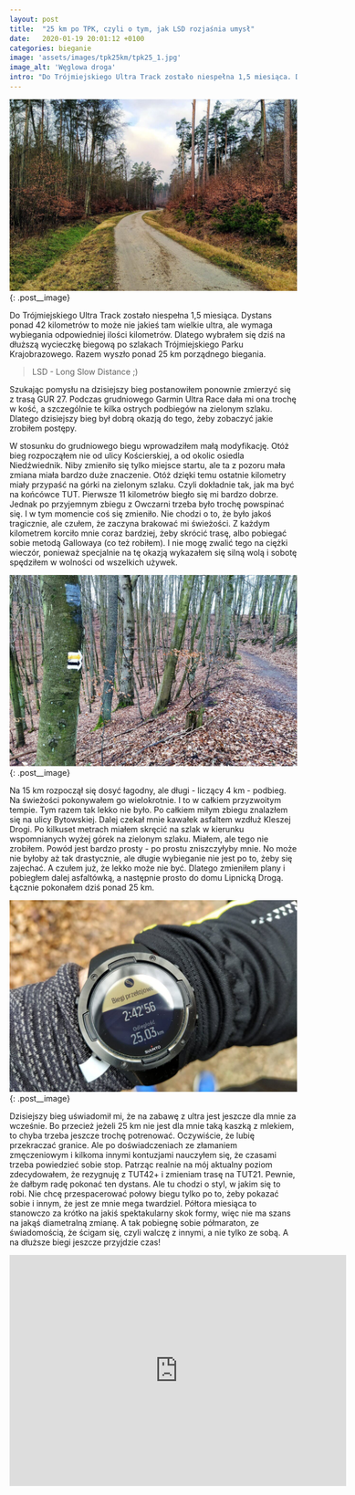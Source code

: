 ```yaml
---
layout: post
title:  "25 km po TPK, czyli o tym, jak LSD rozjaśnia umysł"
date:   2020-01-19 20:01:12 +0100
categories: bieganie
image: 'assets/images/tpk25km/tpk25_1.jpg'
image_alt: 'Węglowa droga'
intro: "Do Trójmiejskiego Ultra Track zostało niespełna 1,5 miesiąca. Dystans ponad 42 kilometrów to może nie jakieś tam wielkie ultra, ale wymaga wybiegania odpowiedniej ilości kilometrów. Dlatego wybrałem się dziś na dłuższą wycieczkę biegową po szlakach Trójmiejskiego Parku Krajobrazowego. Razem wyszło ponad 25 km porządnego biegania. "
---
```


![Węglowa droga](/assets/images/tpk25km/tpk25_1.jpg){: .post__image}

Do Trójmiejskiego Ultra Track zostało niespełna 1,5 miesiąca. Dystans ponad 42 kilometrów to może nie jakieś tam wielkie ultra, ale wymaga wybiegania odpowiedniej ilości kilometrów. Dlatego wybrałem się dziś na dłuższą wycieczkę biegową po szlakach Trójmiejskiego Parku Krajobrazowego. Razem wyszło ponad 25 km porządnego biegania. 

>LSD - Long Slow Distance ;)

Szukając pomysłu na dzisiejszy bieg postanowiłem ponownie zmierzyć się z trasą GUR 27. Podczas grudniowego Garmin Ultra Race dała mi ona trochę w kość, a szczególnie te kilka ostrych podbiegów na zielonym szlaku. Dlatego dzisiejszy bieg był dobrą okazją do tego, żeby zobaczyć jakie zrobiłem postępy. 

W stosunku do grudniowego biegu wprowadziłem małą modyfikację. Otóż bieg rozpocząłem nie od ulicy Kościerskiej, a od okolic osiedla Niedźwiednik. Niby zmieniło się tylko miejsce startu, ale ta z pozoru mała zmiana miała bardzo duże znaczenie. Otóż dzięki temu ostatnie kilometry miały przypaść na górki na zielonym szlaku. Czyli dokładnie tak, jak ma być na końcówce TUT. Pierwsze 11 kilometrów biegło się mi bardzo dobrze. Jednak po przyjemnym zbiegu z Owczarni trzeba było trochę powspinać się. I w tym momencie coś się zmieniło. Nie chodzi o to, że było jakoś tragicznie, ale czułem, że zaczyna brakować mi świeżości. Z każdym kilometrem korciło mnie coraz bardziej, żeby skrócić trasę, albo pobiegać sobie metodą Gallowaya (co też robiłem). I nie mogę zwalić tego na ciężki wieczór, ponieważ specjalnie na tę okazją wykazałem się silną wolą i sobotę spędziłem w wolności od wszelkich używek. 

![Wzniesienie Marii](/assets/images/tpk25km/tpk25_3.jpg){: .post__image}

Na 15 km rozpoczął się dosyć łagodny, ale długi - liczący 4 km - podbieg. Na świeżości pokonywałem go wielokrotnie. I to w całkiem przyzwoitym tempie. Tym razem tak lekko nie było. Po całkiem miłym zbiegu znalazłem się na ulicy Bytowskiej. Dalej czekał mnie kawałek asfaltem wzdłuż Kleszej Drogi. Po kilkuset metrach miałem skręcić na szlak w kierunku wspomnianych wyżej górek na zielonym szlaku. Miałem, ale tego nie zrobiłem. Powód jest bardzo prosty - po prostu zniszczyłyby mnie. No może nie byłoby aż tak drastycznie, ale długie wybieganie nie jest po to, żeby się zajechać. A czułem już, że lekko może nie być. Dlatego zmieniłem plany i pobiegłem dalej asfaltówką, a następnie prosto do domu Lipnicką Drogą. Łącznie pokonałem dziś ponad 25 km.

![Zegarek z podsumowaniem danych treningowych](/assets/images/tpk25km/tpk25_4.jpg){: .post__image}

Dzisiejszy bieg uświadomił mi, że na zabawę z ultra jest jeszcze dla mnie za wcześnie. Bo przecież jeżeli 25 km nie jest dla mnie taką kaszką z mlekiem, to chyba trzeba jeszcze trochę potrenować. Oczywiście, że lubię przekraczać granice. Ale po doświadczeniach ze złamaniem zmęczeniowym i kilkoma innymi kontuzjami nauczyłem się, że czasami trzeba powiedzieć sobie stop. Patrząc realnie na mój aktualny poziom zdecydowałem, że rezygnuję z TUT42+ i zmieniam trasę na TUT21. Pewnie, że dałbym radę pokonać ten dystans. Ale tu chodzi o styl, w jakim się to robi. Nie chcę przespacerować połowy biegu tylko po to, żeby pokazać sobie i innym, że jest ze mnie mega twardziel. Półtora miesiąca to stanowczo za krótko na jakiś spektakularny skok formy, więc nie ma szans na jakąś diametralną zmianę. A tak pobiegnę sobie półmaraton, ze świadomością, że ścigam się, czyli walczę z innymi, a nie tylko ze sobą. A na dłuższe biegi jeszcze przyjdzie czas!

<iframe height='405' width='590' frameborder='0' allowtransparency='true' scrolling='no' src='https://www.strava.com/activities/3024455259/embed/5cdbc1842a3e06400d43982ac526a1857e0fc376'></iframe>











